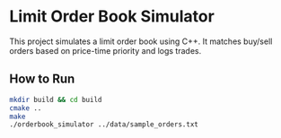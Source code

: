# Limit Order Book Simulator

This project simulates a limit order book using C++. It matches buy/sell orders based on price-time priority and logs trades.

## How to Run
```bash
mkdir build && cd build
cmake ..
make
./orderbook_simulator ../data/sample_orders.txt
```
